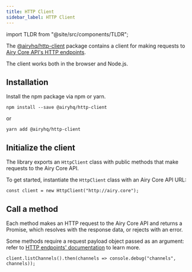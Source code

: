 ```yaml
---
title: HTTP Client
sidebar_label: HTTP Client
---
```


import TLDR from "@site/src/components/TLDR";

<TLDR>

The [@airyhq/http-client](https://www.npmjs.com/package/@airyhq/http-client) package contains a client for making requests to [Airy Core API's HTTP endpoints](/api/endpoints/introduction).

The client works both in the browser and Node.js.

</TLDR>

## Installation

Install the npm package via npm or yarn.

```
npm install --save @airyhq/http-client
```

or

```
yarn add @airyhq/http-client
```

## Initialize the client

The library exports an `HttpClient` class with public methods that make requests to the Airy Core API.

To get started, instantiate the `HttpClient` class with an Airy Core API URL:

```
const client = new HttpClient("http://airy.core");
```

## Call a method

Each method makes an HTTP request to the Airy Core API and returns a Promise, which resolves with the response data, or rejects with an error.

Some methods require a request payload object passed as an argument: refer to [HTTP endpoints' documentation](/api/endpoints/introduction) to learn more.

```
client.listChannels().then(channels => console.debug("channels", channels));
```
